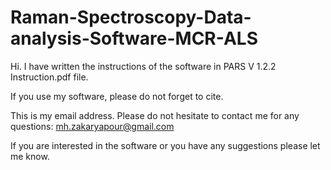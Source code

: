 # Raman-Spectroscopy-Data-analysis-Software-MCR-ALS

Hi. I have written the instructions of the software in PARS V 1.2.2 Instruction.pdf file.

If you use my software, please do not forget to cite.

This is my email address. Please do not hesitate to contact me for any questions:
mh.zakaryapour@gmail.com

If you are interested in the software or you have any suggestions please let me know.
